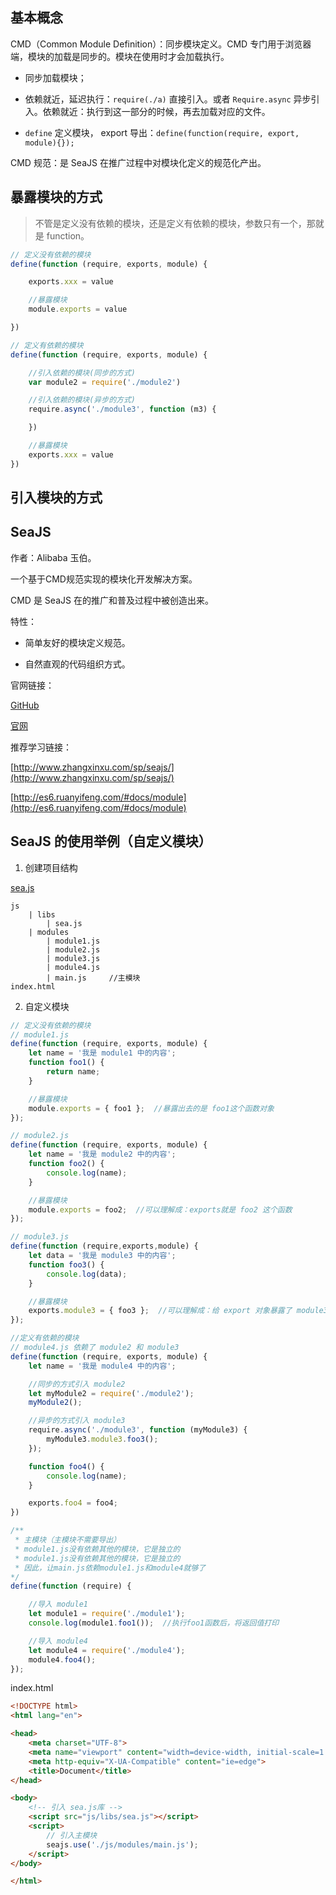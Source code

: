 ## 基本概念

CMD（Common Module Definition）：同步模块定义。CMD 专门用于浏览器端，模块的加载是同步的。模块在使用时才会加载执行。

- 同步加载模块；

- 依赖就近，延迟执行：`require(./a)` 直接引入。或者 `Require.async` 异步引入。依赖就近：执行到这一部分的时候，再去加载对应的文件。

- `define` 定义模块， export 导出：`define(function(require, export, module){});`

CMD 规范：是 SeaJS 在推广过程中对模块化定义的规范化产出。

## 暴露模块的方式

> 不管是定义没有依赖的模块，还是定义有依赖的模块，参数只有一个，那就是 function。

```javaScript
// 定义没有依赖的模块
define(function (require, exports, module) {

    exports.xxx = value

    //暴露模块
    module.exports = value

})

// 定义有依赖的模块
define(function (require, exports, module) {

    //引入依赖的模块(同步的方式)
    var module2 = require('./module2')

    //引入依赖的模块(异步的方式)
    require.async('./module3', function (m3) {

    })

    //暴露模块
    exports.xxx = value
})
```

## 引入模块的方式

## SeaJS

作者：Alibaba 玉伯。

一个基于CMD规范实现的模块化开发解决方案。

CMD 是 SeaJS 在的推广和普及过程中被创造出来。

特性：

- 简单友好的模块定义规范。

- 自然直观的代码组织方式。

官网链接：

[GitHub](https://github.com/seajs/seajs)

[官网](https://seajs.github.io/seajs/docs/)

推荐学习链接：

[http://www.zhangxinxu.com/sp/seajs/](http://www.zhangxinxu.com/sp/seajs/)

[http://es6.ruanyifeng.com/#docs/module](http://es6.ruanyifeng.com/#docs/module)

## SeaJS 的使用举例（自定义模块）

1. 创建项目结构

[sea.js](https://github.com/seajs/seajs)

```
js
    | libs
      	| sea.js
    | modules
      	| module1.js
      	| module2.js
      	| module3.js
      	| module4.js
      	| main.js     //主模块
index.html
```

2. 自定义模块

```javaScript
// 定义没有依赖的模块
// module1.js 
define(function (require, exports, module) {
    let name = '我是 module1 中的内容';
    function foo1() {
        return name;
    }

    //暴露模块
    module.exports = { foo1 };  //暴露出去的是 foo1这个函数对象
});

// module2.js 
define(function (require, exports, module) {
    let name = '我是 module2 中的内容';
    function foo2() {
        console.log(name);
    }

    //暴露模块
    module.exports = foo2;  //可以理解成：exports就是 foo2 这个函数
});

// module3.js 
define(function (require,exports,module) {
    let data = '我是 module3 中的内容';
    function foo3() {
        console.log(data);
    }

    //暴露模块
    exports.module3 = { foo3 };  //可以理解成：给 export 对象暴露了 module3 这个属性，这个属性里有foo3 这个函数。
});

//定义有依赖的模块
// module4.js 依赖了 module2 和 module3
define(function (require, exports, module) {
    let name = '我是 module4 中的内容';

    //同步的方式引入 module2
    let myModule2 = require('./module2');
    myModule2();

    //异步的方式引入 module3
    require.async('./module3', function (myModule3) {
        myModule3.module3.foo3();
    });

    function foo4() {
        console.log(name);
    }

    exports.foo4 = foo4;
})

/**
 * 主模块（主模块不需要导出）
 * module1.js没有依赖其他的模块，它是独立的
 * module1.js没有依赖其他的模块，它是独立的
 * 因此，让main.js依赖module1.js和module4就够了
*/
define(function (require) {

    //导入 module1
    let module1 = require('./module1');
    console.log(module1.foo1());  //执行foo1函数后，将返回值打印

    //导入 module4
    let module4 = require('./module4');
    module4.foo4();
});
```

index.html

```html
<!DOCTYPE html>
<html lang="en">

<head>
    <meta charset="UTF-8">
    <meta name="viewport" content="width=device-width, initial-scale=1.0">
    <meta http-equiv="X-UA-Compatible" content="ie=edge">
    <title>Document</title>
</head>

<body>
    <!-- 引入 sea.js库 -->
    <script src="js/libs/sea.js"></script>
    <script>
        // 引入主模块
        seajs.use('./js/modules/main.js');
    </script>
</body>

</html>
```
